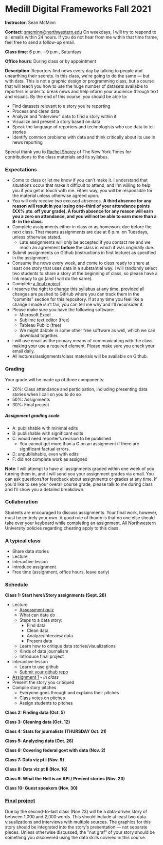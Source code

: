 # Medill Digital Frameworks Fall 2021

**Instructor**: Sean McMinn

**Contact**: smcminn@northwestern.edu On weekdays, I will try to respond to all emails within 24 hours. If you do not hear from me within that time frame, feel free to send a follow-up email.

**Class time**: 6 p.m. - 9 p.m., Saturdays

**Office hours**: During class or by appointment

**Description**: Reporters find news every day by talking to people and unearthing their secrets. In this class, we're going to do the same — but with data. This is not a graphic design or programming class, but a course that will teach you how to use the huge number of datasets available to reporters in order to break news and help inform your audience through text and visuals. By the end of this course, you should be able to:

* Find datasets relevant to a story you're reporting
* Process and clean data
* Analyze and "interview" data to find a story within it
* Visualize and present a story based on data
* Speak the language of reporters and technologists who use data to tell stories
* Identify common problems with data and think critically about its use in news reporting

Special thank you to [Rachel Shorey](https://github.com/rshorey/digitalframeworks-spring18) of The New York Times for contributions to the class materials and its syllabus.


### Expectations

* Come to class or let me know if you can't make it. I understand that situations occur that make it difficult to attend, and I'm willing to help you if you get in touch with me. Either way, you will be responsible for the material unless otherwise agreed upon.
* You will only receive two excused absences. **A third absence for any reason will result in you losing one-third of your attendance points (XX% pts. off your grade). A fourth absence for any reason will earn you a zero on attendance, and you will not be able to earn more than a B- in the class.** 
* Complete assignments either in class or as homework due before the next class. That means assignments are due at 6 p.m. on Tuesdays, unless otherwise stated.
   * Late assignments will only be accepted if you contact me and we reach an agreement **before** the class in which it was originally due. 
* Submit assignments on Github (instructions in first lecture) as specified in the assignment.
* Consume the news every week, and come to class ready to share at least one story that uses data in a substantial way. I will randomly select two students to share a story at the beginning of class, so please have a link ready to go (and I will do the same). 
* Complete [a final project](finalproject.md)
* I reserve the right to change this syllabus at any time, provided all changes are pushed to GitHub where you can track them in the "commits" section for this repository. If at any time you feel like a change I made isn't fair, you can tell me why and I'll reconsider it.
* Please make sure you have the following software:  
	* Microsoft Excel
	* Sublime text editor (free)
	* Tableau Public (free)
	* We might dabble in some other free software as well, which we can download together. 
* I will use email as the primary means of communicating with the class, making your use a required element. Please make sure you check your email daily.
* All lectures/assignments/class materials will be available on Github.


### Grading

Your grade will be made up of three components:

* 20%: Class attendance and participation, including presenting data stories when I call on you to do so
* 50%: Assignments
* 30%: Final project

##### Assignment grading scale

* A: publishable with minimal edits
* B: publishable with significant edits
* C: would need reporter’s revision to be published
	* You cannot get more than a C on an assignment if there are significant factual errors.
* D: unpublishable, even with edits 
* F: did not complete work as assigned

**Note**: I will attempt to have all assignments graded within one week of you turning them in, and I will send you your assignment grades via email. You can ask questions/for feedback about assignments or grades at any time. If you'd like to see your overall course grade, please talk to me during class and I'll show you a detailed breakdown.

### Collaboration

Students are encouraged to discuss assignments. Your final work, however, must be entirely your own. A good rule of thumb is that no one else should take over your keyboard while completing an assignment. All Northwestern University policies regarding cheating apply to this class.

### A typical class

* Share data stories
* Lecture
* Interactive lesson
* Introduce assignment
* Free time (assignment, office hours, leave early)

### Schedule

**Class 1: Start here!/Story assignments (Sept. 28)**

* Lecture
	* [Assessment quiz](https://docs.google.com/forms/d/e/1FAIpQLSft2wvlASCHrmfdEq0xEzRW_1RGODXWxvSFlTAHNd-HV-awqQ/viewform)
	* What can data do
	* Steps to a data story:
	   * Find data
	   * Clean data
	   * Analyze/interview data
	   * Present data
	* Learn how to critique data stories/visualizations
	* Kinds of data journalism
	* Introduce final project
* Interactive lesson
	*  Learn to use github
	*  [Submit your github repo](https://docs.google.com/forms/d/e/1FAIpQLSfk4ziRgQyN2-UTuat7TwsZjGZKJLJDymaIHoUvidJEeYr0Dw/viewform)
* [Assignment 1](../assignments/assignment1.md) - _in class_
* Present the story you critiqued
* Compile story pitches
	* Everyone goes through and explains their pitches
	* Class votes on pitches
	* Assign students to pitches


**Class 2: Finding data (Oct. 5)**

**Class 3: Cleaning data (Oct. 12)**

**Class 4: Stats for journalists  (THURSDAY Oct. 21)**

**Class 5: Analyzing data (Oct. 26)**

**Class 6: Covering federal govt with data (Nov. 2)**

**Class 7: Data viz pt I (Nov. 9)**

**Class 8: Data viz pt II (Nov. 16)**

**Class 9: What the Hell is an API / Present stories (Nov. 23)**

**Class 10: Guest speakers (Nov. 30)**


### [Final project](finalproject.md)

Due by the second-to-last class (Nov 23) will be a data-driven story of between 1,000 and 2,000 words. This should include at least two data visualizations and interviews with multiple sources. The graphics for this story should be integrated into the story's presentation — not separate pieces. Unless otherwise discussed, the "nut graf" of your story should be something you discovered using the data skills covered in this course. 


